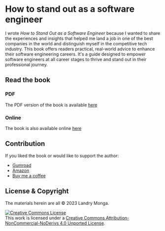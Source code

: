 # How to stand out as a software engineer

I wrote *How to Stand Out as a Software Engineer* because I wanted to share the experiences and insights that helped me land a job in one of the best companies in the world and distinguish myself in the competitive tech industry. This book offers readers practical, real-world advice to enhance their software engineering careers. It's a guide designed to empower software engineers at all career stages to thrive and stand out in their professional journey.

## Read the book

### PDF

The PDF version of the book is available [here](https://github.com/lvndry/how-to-stand-out-as-a-software-engineer/blob/main/how_to_stand_out_as_a_software_engineer.pdf)

### Online

The book is also available online [here](https://gem-asparagus-164.notion.site/How-to-stand-out-as-a-software-engineer-ee33eafaefe247a7aebccf55b54fac94?pvs=4)

## Contribution

If you liked the book or would like to support the author:

- [Gumroad](https://lvndry.gumroad.com/l/how-to-stand-out-as-a-software-engineer)
- [Amazon](https://www.amazon.com/dp/B0C955KN39)
- [Buy me a coffee](https://www.buymeacoffee.com/lvndry)

## License & Copyright

The materials herein are all &copy; 2023 Landry Monga.

<a rel="license" href="http://creativecommons.org/licenses/by-nc-nd/4.0/"><img alt="Creative Commons License" style="border-width:0" src="https://i.creativecommons.org/l/by-nc-nd/4.0/88x31.png" /></a><br />This work is licensed under a <a rel="license" href="http://creativecommons.org/licenses/by-nc-nd/4.0/">Creative Commons Attribution-NonCommercial-NoDerivs 4.0 Unported License</a>.
